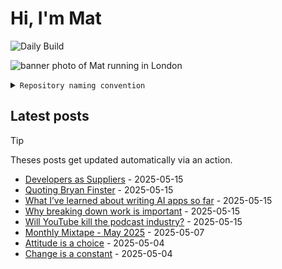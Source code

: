 # Hi, I'm Mat

![Daily Build](https://github.com/mat-0/mat-0/workflows/Daily%20Build/badge.svg)

![banner photo of Mat running in London](https://raw.githubusercontent.com/mat-0/mat-0/master/images/gh-header-image-cropped.jpg)

<details><summary><code>Repository naming convention</code></summary>
  
Repositories, where possible, are lowercase with underscores and follow the naming conventions below. 

  
- For demonstrations or proof of concepts, use the format `demo_name`.
- Boilerplate or templates are named in the format `template_name`.
  - where appropriate these are also published through GitHub pages and will be available at `username.github.io/repo_name`.
- WordPress-related content (mostly plugins) are prefixed with `wp_`.
- Twitter bots are prefixed with `bot_`.
- Standard repositories are named as they are, sometimes this might be a domain name e.g. `thechels.uk`.
</details>

## Latest posts

> [!TIP]
> Theses posts get updated automatically via an action.

<!-- blog starts -->
- [Developers as Suppliers](https://thechels.uk/developers-as-suppliers) - 2025-05-15
- [Quoting Bryan Finster](https://thechels.uk/quoting-bryan-finster) - 2025-05-15
- [What I’ve learned about writing AI apps so far](https://thechels.uk/what-i've-learned-about-writing-ai-apps-so-far) - 2025-05-15
- [Why breaking down work is important](https://thechels.uk/why-breaking-down-work-is-important) - 2025-05-15
- [Will YouTube kill the podcast industry?](https://thechels.uk/will-youtube-kill-the-podcast-industry) - 2025-05-15
- [Monthly Mixtape - May 2025](https://thechels.uk/mixtape-music-05-2025) - 2025-05-07
- [Attitude is a choice](https://thechels.uk/attitude-is-a-choice) - 2025-05-04
- [Change is a constant](https://thechels.uk/change-is-a-constant) - 2025-05-04
<!-- blog ends -->

